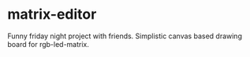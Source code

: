 # matrix-editor

Funny friday night project with friends.
Simplistic canvas based drawing board for rgb-led-matrix.
